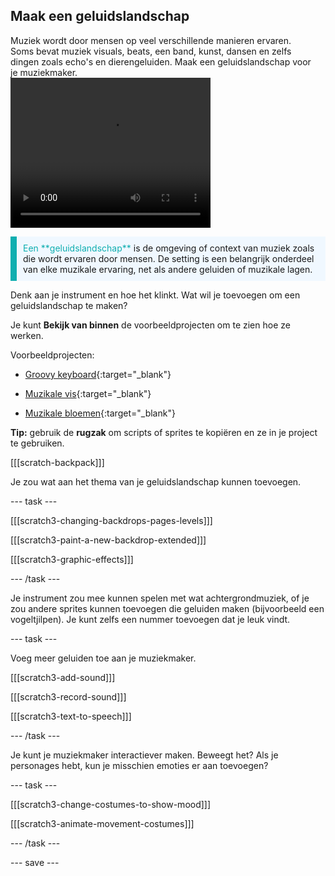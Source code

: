 ## Maak een geluidslandschap

<div style="display: flex; flex-wrap: wrap">
<div style="flex-basis: 200px; flex-grow: 1; margin-right: 15px;">
Muziek wordt door mensen op veel verschillende manieren ervaren. Soms bevat muziek visuals, beats, een band, kunst, dansen en zelfs dingen zoals echo's en dierengeluiden. Maak een geluidslandschap voor je muziekmaker.
</div>
<div>
 <video width="320" height="240" controls>
  <source src="images/step-5-demo.mp4" type="video/mp4">
  Voeg extra sprites toe aan je project, die geluiden afspelen, bewegen, het uiterlijk veranderen of op een andere manier het geluidslandschap ontwikkelen.
</video>
</div>
</div>

<p style="border-left: solid; border-width:10px; border-color: #0faeb0; background-color: aliceblue; padding: 10px;">
<span style="color: #0faeb0"> Een **geluidslandschap**</span> is de omgeving of context van muziek zoals die wordt ervaren door mensen. De setting is een belangrijk onderdeel van elke muzikale ervaring, net als andere geluiden of muzikale lagen. 
</p>

Denk aan je instrument en hoe het klinkt. Wat wil je toevoegen om een geluidslandschap te maken?

Je kunt **Bekijk van binnen** de voorbeeldprojecten om te zien hoe ze werken.

Voorbeeldprojecten:
- [Groovy keyboard](https://scratch.mit.edu/projects/761994282/editor){:target="_blank"}

- [Muzikale vis](https://scratch.mit.edu/projects/761994609/editor){:target="_blank"}

- [Muzikale bloemen](https://scratch.mit.edu/projects/761978309/editor){:target="_blank"}

**Tip:** gebruik de **rugzak** om scripts of sprites te kopiëren en ze in je project te gebruiken.

[[[scratch-backpack]]]

Je zou wat aan het thema van je geluidslandschap kunnen toevoegen.

--- task ---

[[[scratch3-changing-backdrops-pages-levels]]]

[[[scratch3-paint-a-new-backdrop-extended]]]

[[[scratch3-graphic-effects]]]

--- /task ---

Je instrument zou mee kunnen spelen met wat achtergrondmuziek, of je zou andere sprites kunnen toevoegen die geluiden maken (bijvoorbeeld een vogeltjilpen). Je kunt zelfs een nummer toevoegen dat je leuk vindt.

--- task ---

Voeg meer geluiden toe aan je muziekmaker.

[[[scratch3-add-sound]]]

[[[scratch3-record-sound]]]

[[[scratch3-text-to-speech]]]

--- /task ---

Je kunt je muziekmaker interactiever maken. Beweegt het? Als je personages hebt, kun je misschien emoties er aan toevoegen?

--- task ---

[[[scratch3-change-costumes-to-show-mood]]]

[[[scratch3-animate-movement-costumes]]]

--- /task ---

--- save ---
